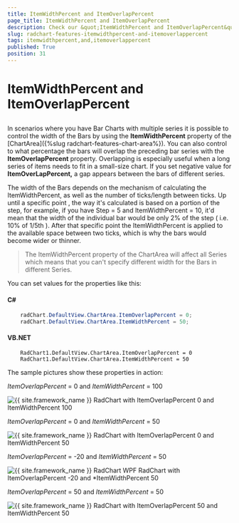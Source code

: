 ```yaml
---
title: ItemWidthPercent and ItemOverlapPercent
page_title: ItemWidthPercent and ItemOverlapPercent
description: Check our &quot;ItemWidthPercent and ItemOverlapPercent&quot; documentation article for the RadChart {{ site.framework_name }} control.
slug: radchart-features-itemwidthpercent-and-itemoverlappercent
tags: itemwidthpercent,and,itemoverlappercent
published: True
position: 31
---
```


# ItemWidthPercent and ItemOverlapPercent



## 

In scenarios where you have Bar Charts with multiple series it is possible to control the width of the Bars by using the __ItemWidthPercent__ property of the [ChartArea]({%slug radchart-features-chart-area%}). You can also control to what percentage the bars will overlap the preceding bar series with the __ItemOverlapPercent__ property. Overlapping is especially useful when a long series of items needs to fit in a small-size chart. If you set negative value for __ItemOverLapPercent,__ a gap appears between the bars of different series.

The width of the Bars depends on the mechanism of calculating the ItemWidthPercent, as well as the number of ticks/length between ticks. Up until a specific point , the way it's calculated is based on a portion of the step, for example, if you have Step = 5 and ItemWidthPercent = 10, it'd mean that the width of the individual bar would be only 2% of the step ( i.e. 10% of 1/5th ). After that specific point the ItemWidthPercent is applied to the available space between two ticks, which is why the bars would become wider or thinner.



>The ItemWidthPercent property of the ChartArea will affect all Series which means that you can't specify different width for the Bars in different Series.

You can set values for the properties like this:

#### __C#__

```C#
	radChart.DefaultView.ChartArea.ItemOverlapPercent = 0;
	radChart.DefaultView.ChartArea.ItemWidthPercent = 50;
```

#### __VB.NET__

```VB.NET
	RadChart1.DefaultView.ChartArea.ItemOverlapPercent = 0
	RadChart1.DefaultView.ChartArea.ItemWidthPercent = 50
```

    
The sample pictures show these properties in action:

*ItemOverlapPercent* = 0 and *ItemWidthPercent* = 100

![{{ site.framework_name }} RadChart with ItemOverlapPercent 0 and ItemWidthPercent 100](images/RadChart_Features_Capture1.PNG)



*ItemOverlapPercent* = 0 and *ItemWidthPercent* = 50

![{{ site.framework_name }} RadChart with ItemOverlapPercent 0 and ItemWidthPercent 50](images/RadChart_Features_Capture2.PNG)



*ItemOverlapPercent* = -20 and *ItemWidthPercent* = 50

![{{ site.framework_name }} RadChart WPF RadChart with ItemOverlapPercent -20 and *ItemWidthPercent 50](images/RadChart_Features_Capture3.PNG)



*ItemOverlapPercent* = 50 and *ItemWidthPercent* = 50

![{{ site.framework_name }} RadChart with ItemOverlapPercent 50 and ItemWidthPercent 50](images/RadChart_Features_Capture4.PNG)
